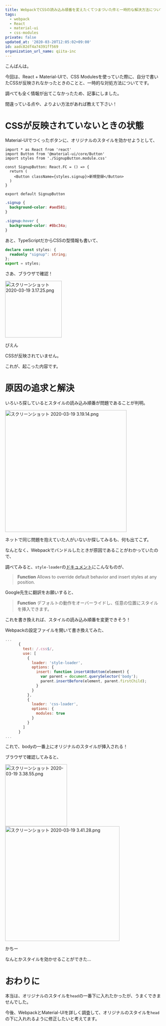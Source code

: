 ```yaml
---
title: WebpackでCSSの読み込み順番を変えたくてつまづいた件と一時的な解決方法について
tags:
  - webpack
  - React
  - material-ui
  - css-modules
private: false
updated_at: '2020-03-20T12:05:02+09:00'
id: aadc82df4a74391ff569
organization_url_name: qiita-inc
---
```

こんばんは。

今回は、React + Material-UIで、CSS Modulesを使っていた際に、自分で書いたCSSが反映されなかったときのことと、一時的な対処方法についてです。

調べても全く情報が出てこなかったため、記事にしました。

間違っている点や、よりよい方法があれば教えて下さい！

# CSSが反映されていないときの状態

Material-UIでつくったボタンに、オリジナルのスタイルを効かせようとして、

```tsx:SignupButton.tsx
import * as React from 'react'
import Button from '@material-ui/core/Button'
import styles from './SignupButton.module.css'

const SignupButton: React.FC = () => {
  return (
    <Button className={styles.signup}>新規登録</Button>
  )
}

export default SignupButton
```

```css:SignupButton.module.css
.signup {
  background-color: #aed581;
}

.signup:hover {
  background-color: #8bc34a;
}
```

あと、TypeScriptだからCSSの型情報も書いて、

```ts:SignupButton.module.css.d.ts
declare const styles: {
  readonly "signup": string;
};
export = styles;
```

さあ、ブラウザで確認！

<img width="183" alt="スクリーンショット 2020-03-19 3.17.25.png" src="https://qiita-image-store.s3.ap-northeast-1.amazonaws.com/0/352836/dfcd0771-8231-fb0d-1c4c-acbe064c1b99.png">

ぴえん

CSSが反映されていません。

これが、起こった内容です。

# 原因の追求と解決

いろいろ探しているとスタイルの読み込み順番が問題であることが判明。

<img width="393" alt="スクリーンショット 2020-03-19 3.19.14.png" src="https://qiita-image-store.s3.ap-northeast-1.amazonaws.com/0/352836/a61d2728-68e0-9da5-dbfa-e1fd64780665.png">

ネットで同じ問題を抱えていた人がいないか探してみるも、何も出てこず。

なんとなく、Webpackでバンドルしたときが原因であることがわかっていたので、

調べてみると、`style-loader`の[ドキュメント](https://github.com/webpack-contrib/style-loader#function)にこんなものが、

> **Function**
> Allows to override default behavior and insert styles at any position.

Google先生に翻訳をお願いすると、

> **Function**
> デフォルトの動作をオーバーライドし、任意の位置にスタイルを挿入できます。

これを書き換えれば、スタイルの読み込み順番を変更できそう！

Webpackの設定ファイルを開いて書き換えてみた、

```webpack.config.js
...
      {
        test: /.css$/,
        use: [
          {
            loader: 'style-loader',
            options: {
              insert: function insertAtBottom(element) {
                var parent = document.querySelector('body');
                parent.insertBefore(element, parent.firstChild);
              }
            }
          },
          {
            loader: 'css-loader',
            options: {
              modules: true
            }
          }
        ]
      }
...
```

これで、bodyの一番上にオリジナルのスタイルが挿入される！

ブラウザで確認してみると、

<img width="200" alt="スクリーンショット 2020-03-19 3.38.55.png" src="https://qiita-image-store.s3.ap-northeast-1.amazonaws.com/0/352836/b36810a8-2bda-d3a6-eced-951d6ce90485.png">

<img width="370" alt="スクリーンショット 2020-03-19 3.41.28.png" src="https://qiita-image-store.s3.ap-northeast-1.amazonaws.com/0/352836/98f67dce-ce83-67be-bab1-64be2a3cd990.png">

かちー

なんとかスタイルを効かせることができた...

# おわりに

本当は、オリジナルのスタイルを`head`の一番下に入れたかったが、うまくできませんでした。

今後、WebpackとMaterial-UIを詳しく調査して、オリジナルのスタイルを`head`の下に入れれるように修正したいと考えてます。

